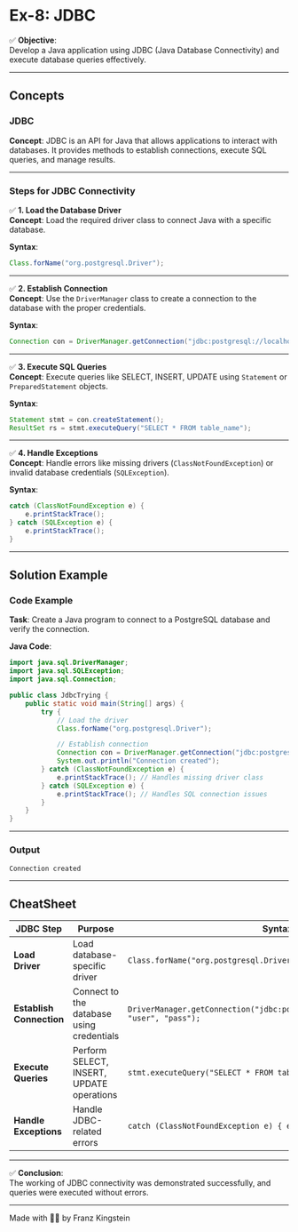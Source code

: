 # **Ex-8: JDBC**

✅ **Objective**:  
Develop a Java application using JDBC (Java Database Connectivity) and execute database queries effectively.

---

## **Concepts**

### **JDBC**  
**Concept**: JDBC is an API for Java that allows applications to interact with databases. It provides methods to establish connections, execute SQL queries, and manage results.  

---

### **Steps for JDBC Connectivity**

✅ **1. Load the Database Driver**  
**Concept**: Load the required driver class to connect Java with a specific database.  

**Syntax**:  
```java
Class.forName("org.postgresql.Driver");
```

---

✅ **2. Establish Connection**  
**Concept**: Use the `DriverManager` class to create a connection to the database with the proper credentials.  

**Syntax**:  
```java
Connection con = DriverManager.getConnection("jdbc:postgresql://localhost:5432/postgres", "username", "password");
```

---

✅ **3. Execute SQL Queries**  
**Concept**: Execute queries like SELECT, INSERT, UPDATE using `Statement` or `PreparedStatement` objects.  

**Syntax**:  
```java
Statement stmt = con.createStatement();
ResultSet rs = stmt.executeQuery("SELECT * FROM table_name");
```

---

✅ **4. Handle Exceptions**  
**Concept**: Handle errors like missing drivers (`ClassNotFoundException`) or invalid database credentials (`SQLException`).  

**Syntax**:  
```java
catch (ClassNotFoundException e) {
    e.printStackTrace();
} catch (SQLException e) {
    e.printStackTrace();
}
```

---

## **Solution Example**

### **Code Example**  
**Task**: Create a Java program to connect to a PostgreSQL database and verify the connection.  

**Java Code**:  
```java
import java.sql.DriverManager;
import java.sql.SQLException;
import java.sql.Connection;

public class JdbcTrying {
    public static void main(String[] args) {
        try {
            // Load the driver
            Class.forName("org.postgresql.Driver");

            // Establish connection
            Connection con = DriverManager.getConnection("jdbc:postgresql://localhost:5432/postgres", "postgres", "Joes@2009");
            System.out.println("Connection created");
        } catch (ClassNotFoundException e) {
            e.printStackTrace(); // Handles missing driver class
        } catch (SQLException e) {
            e.printStackTrace(); // Handles SQL connection issues
        }
    }
}
```

---

### **Output**  
```plaintext
Connection created
```

---

## **CheatSheet**

| **JDBC Step**              | **Purpose**                                    | **Syntax**                                                                  |
|-----------------------------|------------------------------------------------|-----------------------------------------------------------------------------|
| **Load Driver**             | Load database-specific driver                  | `Class.forName("org.postgresql.Driver");`                                   |
| **Establish Connection**    | Connect to the database using credentials      | `DriverManager.getConnection("jdbc:postgresql://localhost:5432/db", "user", "pass");` |
| **Execute Queries**         | Perform SELECT, INSERT, UPDATE operations      | `stmt.executeQuery("SELECT * FROM table_name");`                           |
| **Handle Exceptions**       | Handle JDBC-related errors                     | `catch (ClassNotFoundException e) { e.printStackTrace(); }`                |

---

✅ **Conclusion**:  
The working of JDBC connectivity was demonstrated successfully, and queries were executed without errors.

---
Made with 🫶🏻 by Franz Kingstein
